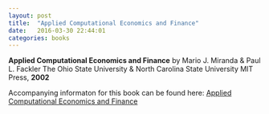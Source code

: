 ```yaml
---
layout: post
title:  "Applied Computational Economics and Finance"
date:   2016-03-30 22:44:01
categories: books
---
```


<strong>Applied Computational Economics and Finance</strong>
by Mario J. Miranda &amp; Paul L. Fackler
The Ohio State University &amp; North Carolina State University
MIT Press, <strong>2002</strong>

Accompanying informaton for this book can be found here:
<a href="http://www4.ncsu.edu/~pfackler/compecon/index.htm">Applied
Computational Economics and Finance</a>

